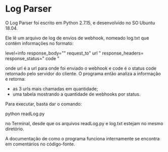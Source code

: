 # Log Parser

O Log Parser foi escrito em Python 2.7.15, e desenvolvido no SO Ubuntu 18.04.

Ele lê um arquivo de log de envios de webhook, nomeado log.txt que contém informações no formato:

level=info response_body="" request_to" url " response_headers= response_status=" code "

onde url é a url para onde foi enviado o webhook e code é o status code retornado pelo servidor do cliente.
O programa então analiza a informação e retorna:
  - as 3 urls mais chamadas em quantidade;
  - uma tabela mostrando a quantidade de webhooks por status.
  
Para executar, basta dar o comando:

python readLog.py

no Terminal, desde que os arquivos readLog.py e log.txt estejam no mesmo diretório.

A documentação de como o programa funciona internamente se encontra em comentários no código-fonte.

